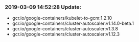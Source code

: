 ### 2019-03-09 14:52:28 Update:

- gcr.io/google-containers/kubelet-to-gcm:1.2.10
- gcr.io/google-containers/cluster-autoscaler:v1.14.0-beta.1
- gcr.io/google-containers/cluster-autoscaler:v1.3.8
- gcr.io/google-containers/cluster-autoscaler:v1.12.3
